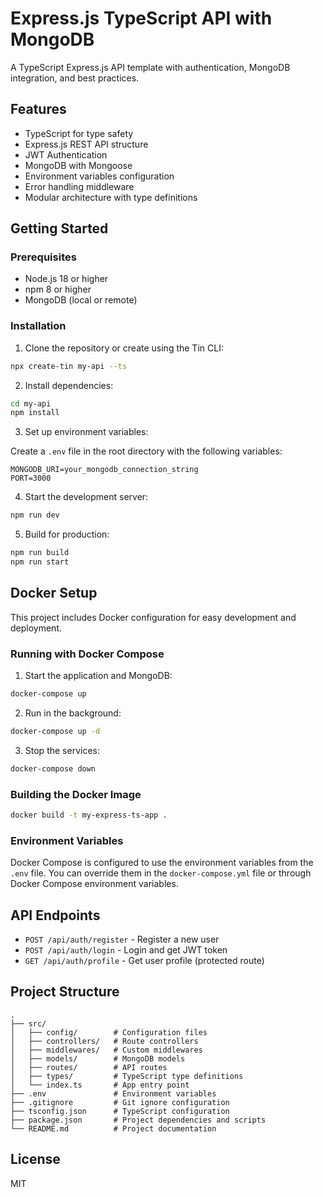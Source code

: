 # Express.js TypeScript API with MongoDB

A TypeScript Express.js API template with authentication, MongoDB integration, and best practices.

## Features

- TypeScript for type safety
- Express.js REST API structure
- JWT Authentication
- MongoDB with Mongoose
- Environment variables configuration
- Error handling middleware
- Modular architecture with type definitions

## Getting Started

### Prerequisites

- Node.js 18 or higher
- npm 8 or higher
- MongoDB (local or remote)

### Installation

1. Clone the repository or create using the Tin CLI:

```bash
npx create-tin my-api --ts
```

2. Install dependencies:

```bash
cd my-api
npm install
```

3. Set up environment variables:

Create a `.env` file in the root directory with the following variables:
```
MONGODB_URI=your_mongodb_connection_string
PORT=3000
```

4. Start the development server:

```bash
npm run dev
```

5. Build for production:

```bash
npm run build
npm run start
```

## Docker Setup

This project includes Docker configuration for easy development and deployment.

### Running with Docker Compose

1. Start the application and MongoDB:

```bash
docker-compose up
```

2. Run in the background:

```bash
docker-compose up -d
```

3. Stop the services:

```bash
docker-compose down
```

### Building the Docker Image

```bash
docker build -t my-express-ts-app .
```

### Environment Variables

Docker Compose is configured to use the environment variables from the `.env` file. You can override them in the `docker-compose.yml` file or through Docker Compose environment variables.

## API Endpoints

- `POST /api/auth/register` - Register a new user
- `POST /api/auth/login` - Login and get JWT token
- `GET /api/auth/profile` - Get user profile (protected route)

## Project Structure

```
.
├── src/
│   ├── config/        # Configuration files
│   ├── controllers/   # Route controllers
│   ├── middlewares/   # Custom middlewares
│   ├── models/        # MongoDB models
│   ├── routes/        # API routes
│   ├── types/         # TypeScript type definitions
│   └── index.ts       # App entry point
├── .env               # Environment variables
├── .gitignore         # Git ignore configuration
├── tsconfig.json      # TypeScript configuration
├── package.json       # Project dependencies and scripts
└── README.md          # Project documentation
```

## License

MIT